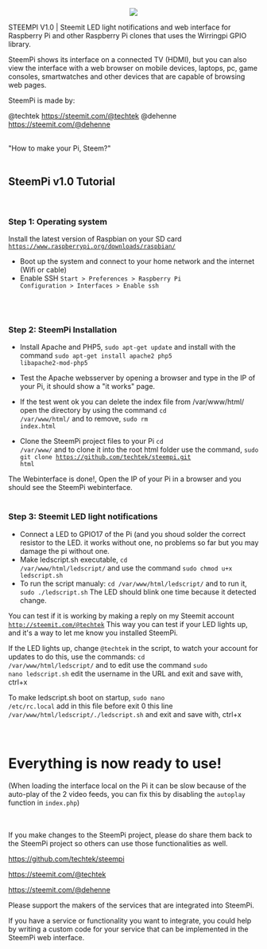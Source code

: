 <p align="center">  <img src="https://steemitimages.com/DQmVmaHMM4Hx8CzhZ4tAjvzJZAH1yq1R6xDABpFHgob8HNb/logo-09.png">
</p>
STEEMPI V1.0 | Steemit LED light notifications and web interface for Raspberry Pi and other Raspberry Pi clones that uses the Wirringpi GPIO library.

SteemPi shows its interface on a connected TV (HDMI), but you can also view the interface with a web browser on mobile devices, laptops, pc, game consoles, smartwatches and other devices that are capable of browsing web pages.

SteemPi is made by:

@techtek          https://steemit.com/@techtek 
@dehenne          https://steemit.com/@dehenne
<br>
<br>

"How to make your Pi, Steem?"
<br>
<br>


<h2>SteemPi v1.0 Tutorial</h2>
<br>


<h3>Step 1: Operating system</h3>

Install the latest version of Raspbian on your SD card
<code>https://www.raspberrypi.org/downloads/raspbian/</code>

- Boot up the system and connect to your home network and the internet (Wifi or cable)
- Enable SSH <code>Start > Preferences > Raspberry Pi Configuration > Interfaces > Enable ssh</code>
<br>
<br>


<h3>Step 2: SteemPi Installation</h3>

- Install Apache and PHP5, <code>sudo apt-get update</code> and install with the command <code>sudo apt-get install apache2 php5 libapache2-mod-php5</code> 
- Test the Apache websserver by opening a browser and type in the IP of your Pi, it should show a "it works" page. 
- If the test went ok you can delete the index file from /var/www/html/ open the directory by using the command <code>cd /var/www/html/</code> and to remove, <code>sudo rm index.html</code> 

- Clone the SteemPi project files to your Pi <code>cd /var/www/</code> and to clone it into the root html folder use the command, <code>sudo git clone https://github.com/techtek/steempi.git html</code>

The Webinterface is done!, Open the IP of your Pi in a browser and you should see the SteemPi webinterface.
<br>
<br>


<h3>Step 3: Steemit LED light notifications</h3>

- Connect a LED to GPIO17 of the Pi 
(and you shoud solder the correct resistor to the LED. it works without one, no problems so far but you may damage the pi without one. 
- Make ledscript.sh executable, <code>cd /var/www/html/ledscript/</code> and use the command <code>sudo chmod u+x ledscript.sh</code> 
- To run the script manualy: <code>cd /var/www/html/ledscript/</code> and to run it, <code>sudo ./ledscript.sh</code> The LED should blink one time because it detected change.

You can test if it is working by making a reply on my Steemit account <code>http://steemit.com/@techtek</code> 
This way you can test if your LED lights up, and it's a way to let me know you installed SteemPi.   

If the LED lights up, change <code>@techtek</code> in the script, to watch your account for updates to do this, use the commands:
<code>cd /var/www/html/ledscript/</code> and to edit use the command <code>sudo nano ledscript.sh</code> edit the username in the URL and exit and save with, ctrl+x

To make ledscript.sh boot on startup, <code>sudo nano /etc/rc.local</code> add in this file before exit 0 this line <code>/var/www/html/ledscript/./ledscript.sh</code>
and exit and save with, ctrl+x
<br>
<br>
<br>



<h1>Everything is now ready to use!</h1>

(When loading the interface local on the Pi it can be slow because of the auto-play of the 2 video feeds, you can fix this by disabling the <code>autoplay</code> function in <code>index.php</code>)
<br>
<br>
<br>

If you make changes to the SteemPi project, please do share them back to the SteemPi project so others can use those functionalities as well.

https://github.com/techtek/steempi

https://steemit.com/@techtek

https://steemit.com/@dehenne   

Please support the makers of the services that are integrated into SteemPi.

If you have a service or functionality you want to integrate, you could help by writing a custom code for your service that can be implemented in the SteemPi web interface.



